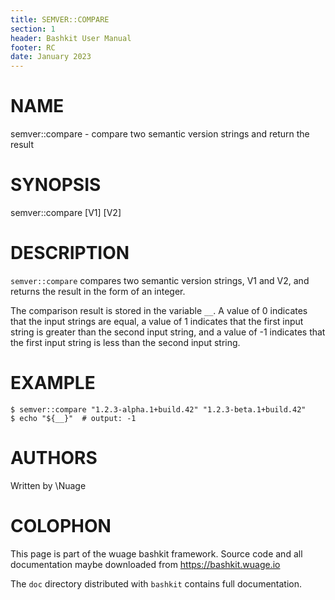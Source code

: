 ```yaml
---
title: SEMVER::COMPARE
section: 1
header: Bashkit User Manual
footer: RC
date: January 2023
---
```


# NAME

semver::compare - compare two semantic version strings and return the result

# SYNOPSIS

semver::compare [V1] [V2]

# DESCRIPTION

`semver::compare` compares two semantic version strings, V1 and V2, and returns the result in the form of an integer.

The comparison result is stored in the variable `__`. A value of 0 indicates that the input strings are equal, a value of 1 indicates that the first input string is greater than the second input string, and a value of -1 indicates that the first input string is less than the second input string.

# EXAMPLE

    $ semver::compare "1.2.3-alpha.1+build.42" "1.2.3-beta.1+build.42"
    $ echo "${__}"  # output: -1

# AUTHORS
Written by \\Nuage

# COLOPHON
This page is part of the wuage bashkit framework. Source code and all
documentation maybe downloaded from <https://bashkit.wuage.io>

The `doc` directory distributed with `bashkit` contains full documentation.
